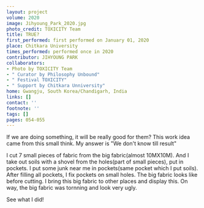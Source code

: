 ```yaml
---
layout: project
volume: 2020
image: Jihyoung_Park_2020.jpg
photo_credit: TOXICITY Team
title: TRUE?
first_performed: first performed on January 01, 2020
place: Chitkara University
times_performed: performed once in 2020
contributor: JIHYOUNG PARK
collaborators:
- Photo by TOXICITY Team
- " Curator by Philosophy Unbound"
- " Festival TOXICITY"
- " Support by Chitkara Unniversity"
home: Gwangju, South Korea/Chandigarh, India
links: []
contact: ''
footnote: ''
tags: []
pages: 054-055
---
```




If we are doing something, it will be really good for them?
This work idea came from this small think.
My answer is "We don't know till result"

I cut 7 small pieces of fabric from the big fabric(almost 10MX10M).
And I take out soils with a shovel from the holes(part of small pieces), put in pockets.
I put some junk near me in pockets(same pocket which I put soils).
After filling all pockets, I fix pockets on small holes.
The big fabric looks like before cutting.
I bring this big fabric to other places and display this.
On way, the big fabric was tornning and look very ugly.

See what I did!
